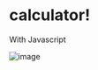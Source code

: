 # calculator!

With Javascript

![image](https://github.com/siminmohtadi/calculator/assets/140675888/cd68fe6c-3a3b-48a2-8bfc-f5681ad31396)

